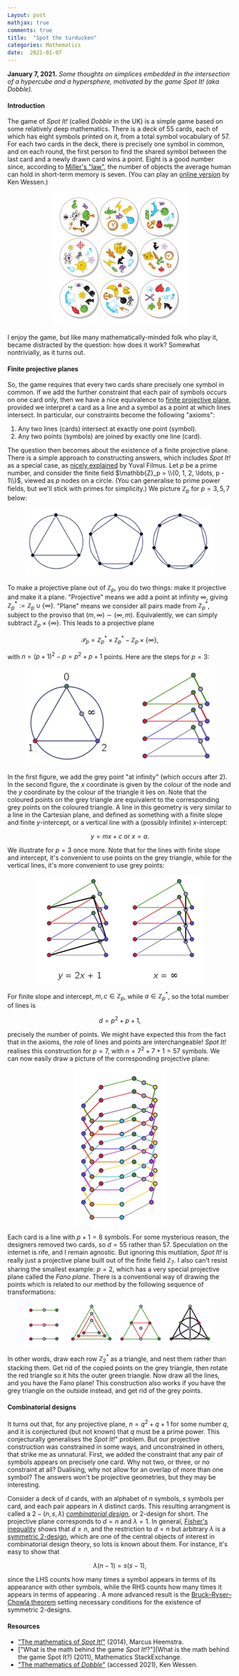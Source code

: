 ```yaml
---
Layout: post
mathjax: true
comments: true
title:  "Spot the turducken"
categories: Mathematics
date:  2021-01-07
---
```


**January 7, 2021.** *Some thoughts on simplices embedded in the
  intersection of a hypercube and a hypersphere, motivated by the game Spot It! (aka Dobble).*

#### Introduction

The game of *Spot It!* (called *Dobble* in the UK) is a simple game
based on some relatively deep mathematics.
There is a deck of $55$ cards, each of which has eight symbols printed
on it, from a total symbol vocabulary of $57$.
For each two cards in the deck, there is precisely one symbol in
common, and on each round, the first person to find the shared symbol
between the last card and a newly drawn card wins a point.
Eight is a good number since, according to
[Miller's "law"](https://en.wikipedia.org/wiki/The_Magical_Number_Seven,_Plus_or_Minus_Two),
the number of objects the average human can hold in short-term memory
is seven.
(You can play an
[online version](http://thewessens.net/ClassroomApps/Main/intersection.html)
by Ken Wessen.)

<figure>
    <div style="text-align:center"><img src
    ="/images/posts/spotit1.jpg"/>
	</div>
	</figure>

I enjoy the game, but like many mathematically-minded folk who play
it, became distracted by the question: how does it work?
Somewhat nontrivially, as it turns out.

#### Finite projective planes

So, the game requires that every two cards share precisely one symbol
in common.
If we add the further constraint that each pair of symbols occurs on
one card only, then we have a nice equivalence to
[finite projective plane](https://en.wikipedia.org/wiki/Projective_plane),
provided we interpret a card as a line and a symbol as a point at
which lines intersect. In particular, our constraints become the
following "axioms":

1. Any two lines (cards) intersect at exactly one point (symbol).
2. Any two points (symbols) are joined by exactly one line (card).

The question then becomes about the existence of a finite projective
plane.
There is a simple approach to constructing answers, which includes
*Spot It!* as a special case, as
[nicely explained](https://math.stackexchange.com/questions/36798/what-is-the-math-behind-the-game-spot-it)
by Yuval Filmus.
Let $p$ be a prime number, and consider the finite field $\mathbb{Z}_p
= \\{0, 1, 2, \ldots, p - 1\\}$, viewed as $p$ nodes on a circle.
(You can generalise to prime power fields, but we'll stick with primes
for simplicity.)
We picture $\mathbb{Z}_p$ for $p = 3, 5, 7$ below:

<figure>
    <div style="text-align:center"><img src
    ="/images/posts/spotit2.png"/>
	</div>
	</figure>

To make a projective plane out of $\mathbb{Z}_p$, you do two things:
make it projective and make it a plane.
"Projective" means we add a point at infinity $\infty$,
giving $\mathbb{Z}_p^* := \mathbb{Z}_p \cup \{\infty\}$.
"Plane" means we consider all pairs made from $\mathbb{Z}_p^*$,
subject to the proviso that $(m, \infty) \sim (\infty, m)$.
Equivalently, we can simply subtract $\mathbb{Z}_p \times \{\infty\}$.
This leads to a projective plane

$$
\mathcal{P}_p = \mathbb{Z}_p^* \times \mathbb{Z}_p^* - \mathbb{Z}_p
\times \{\infty\},
$$

with $n = (p+ 1)^2 - p = p^2 + p + 1$ points.
Here are the steps for $p = 3$:

<figure>
    <div style="text-align:center"><img src
    ="/images/posts/spotit3.png"/>
	</div>
	</figure>

In the first figure, we add the grey point "at infinity" (which occurs
after $2$).
In the second figure, the $x$ coordinate is given by the
colour of the node and the $y$ coordinate by the colour of the
triangle it lies on.
Note that the coloured points on the grey triangle are equivalent to
the corresponding grey points on the coloured triangle.
A line in this geometry is very similar to a line in the Cartesian
plane, and defined as something with a finite slope and finite
$y$-intercept, or a vertical line with a (possibly infinite)
$x$-intercept:

$$
y = mx + c \text{ or } x = a.
$$

We illustrate for $p = 3$ once more.
Note that for the lines with finite slope and intercept, it's
convenient to use points on the grey triangle, while for the vertical
lines, it's more convenient to use grey points:

<figure>
    <div style="text-align:center"><img src
    ="/images/posts/spotit4.png"/>
	</div>
	</figure>
	
For finite slope and intercept, $m, c \in \mathbb{Z}_p$, while $a
\in \mathbb{Z}_p^*$, so the total number of lines is

$$
d = p^2 + p + 1,
$$

precisely the number of points. We might have expected this from the
fact that in the axioms, the role of lines and points are interchangeable!
*Spot It!* realises this construction for $p = 7$, with $n = 7^2 + 7 +
1 = 57$ symbols. We can now easily draw a picture of the corresponding
projective plane:

<figure>
    <div style="text-align:center"><img src
    ="/images/posts/spotit5.png"/>
	</div>
	</figure>

Each card is a line with $p + 1 = 8$ symbols.
For some mysterious reason, the designers removed two cards, so $d =
55$ rather than $57$.
Speculation on the internet is rife, and I remain agnostic.
But ignoring this mutilation, *Spot It!* is really just a projective
plane built out of the finite field $\mathbb{Z}_7$.
I also can't resist sharing the smallest example: $p = 2$, which has a
very special projective plane called the *Fano plane*.
There is a conventional way of drawing the points which is related to
our method by the following sequence of transformations:

<figure>
    <div style="text-align:center"><img src
    ="/images/posts/spotit6.png"/>
	</div>
	</figure>

In other words, draw each row $\mathbb{Z}_2^*$ as a triangle, and nest
them rather than stacking them.
Get rid of the copied points on the grey triangle, then rotate the red
triangle so it hits the outer green triangle.
Now draw all the lines, and you have the Fano plane!
This construction also works if you have the grey triangle on the
outside instead, and get rid of the grey points.

#### Combinatorial designs

It turns out that, for any projective plane, $n = q^2 + q + 1$ for
some number $q$, and it is conjectured (but not known) that $q$ must
be a prime power.
This conjecturally generalises the *Spot It!*" problem.
But our projective construction was constrained in some ways, and
unconstrained in others, that strike me as unnatural.
First, we added the constraint that any pair of symbols appears on
precisely one card.
Why not two, or three, or no constraint at all?
Dualising, why not allow for an overlap of more than one symbol?
The answers won't be projective geometries, but they may be
interesting.

Consider a deck of $d$ cards, with an alphabet of $n$ symbols, $s$
symbols per card, and each pair appears in $\lambda$ distinct cards.
This resulting arrangment is called a $2-(n, s, \lambda)$
[*combinatorial design*](https://en.wikipedia.org/wiki/Combinatorial_design),
or $2$-design for short.
The projective plane corresponds to $d = n$ and $\lambda = 1$.
In general, [Fisher's inequality](https://en.wikipedia.org/wiki/Fisher%27s_inequality)
shows that $d \geq n$, and the restriction to $d = n$ but arbitrary
$\lambda$ is a
[symmetric 2-design](https://en.wikipedia.org/wiki/Block_design#Symmetric_2-designs_(SBIBDs)),
which are one of the central objects of interest in combinatorial
design theory, so lots is known about them.
For instance, it's easy to show that

$$
\lambda (n - 1) = s(s - 1),
$$

since the LHS counts how many times a symbol appears in terms of its
appearance with other symbols, while the RHS counts how many times it
appears in terms of appearing .
A more advanced result is the
[Bruck–Ryser–Chowla theorem](https://en.wikipedia.org/wiki/Bruck%E2%80%93Ryser%E2%80%93Chowla_theorem)
setting necessary conditions for the existence of symmetric 2-designs.

#### Resources

- ["The mathematics of *Spot It!*"](https://openprairie.sdstate.edu/cgi/viewcontent.cgi?article=1016&context=jur)
(2014), Marcus Heemstra.
- ["What is the math behind the game *Spot It!*?"](What is the math
  behind the game Spot It?) (2011), Mathematics StackExchange.
- ["The mathematics of *Dobble*"](http://thewessens.net/ClassroomApps/Main/finitegeometry.html)
  (accessed 2021), Ken Wessen.

<!-- http://www.math.uchicago.edu/~may/VIGRE/VIGRE2011/REUPapers/Markov.pdf -->

<!-- It turns out to involve a wonderful overlap of
[pure](https://en.wikipedia.org/wiki/Incidence_geometry) and
[applied](https://en.wikipedia.org/wiki/Combinatorial_design)
mathematics, and there are many resources (see below) for learning
more. -->

<!-- https://pdf.sciencedirectassets.com/271586/1-s2.0-S0024379500X03801/1-s2.0-0024379595005412/main.pdf?X-Amz-Security-Token=IQoJb3JpZ2luX2VjEID%2F%2F%2F%2F%2F%2F%2F%2F%2F%2FwEaCXVzLWVhc3QtMSJHMEUCIQDCsCZFL1RIWDwXIr0AxI4NCD64GFmKIP%2F9dNvxJvO0cgIgXLj%2FVxK%2FglsxK72%2B80YPJKY4Q%2FyJAMtqJeyy5f67p%2BYqtAMISRADGgwwNTkwMDM1NDY4NjUiDKZXqMoRRsmInCbvayqRA36TlUSdCuQvew0WddLkEB9u8oeBbksZv38RSvlobs%2FtlOB2wiwhl3cSteVqAX2vFjGtCPBm2va7jSpYZf4lf5k2XVnAR7K%2BigdZRGHxzMW8Ol6MFGuWtKmbWZQIOZrqRQOT4z%2B4op8liXdTfX91PJgOeAHFasNa8Mb5Csi0gFvppW2lGH%2BT2epj4%2FklD5FMpm6X0ORb23nmdiNvKh6JB8USI1PaTJiSu6ayo3kZV%2FeOVFayxz65urkf35pOAEs%2FmXNSkQ9A2svDA79zxP%2Bo5lJiA36jwsxrfwBIEnXUhfqQ4VboqiuqLZhdigJ046yPwDfL1WnuWkWbqvIXusNMhhzHBIGkL4oaSgD24xKSdJ3hon35HvweCgrcn%2FQs3TLVe3Y%2Fsfo4tNiJtgPLe39XkCdRIjtjcWPbaZ7OF0JK2DyyfQ80LEEBZZ43BEq%2FMJ6kY0il5NowQbo7J42yrTEAUvOi0ZeCUHLi%2B%2F1ol868zsGsHgQVVYrOmGkn9YSjyX9ZLVBxqzxHncWrJLdxZgP3mJ9gMPPV3P8FOusBdzPNBunkwIOcrmyQBbn69McYEJ2kp6Ma5mILsUb92CNyS73w1EshKZBIyCcFqaIG7uA0GFUuSwmzduhtpwvK660lClDbCpIjdWrtPoXnn3YTAL8tAAxEXnqGXbgScaQYD5yf0m6t3qtitlsoEBuuIteuu89dnJ11jh4xExf%2F4fohtfNuJNbvKagNy0zAMWfULceUwGAhcCqiQWhhHRMsyl0KJfvC9Wy85SINd75bhJVl90MqxDzrGjj4mrl9jSowyBILE3yuiqk%2B36U0PVp9ggheMXJNDhhxhyJjbSJ0dE%2B%2BPmglaadaVrJXDg%3D%3D&X-Amz-Algorithm=AWS4-HMAC-SHA256&X-Amz-Date=20210107T154329Z&X-Amz-SignedHeaders=host&X-Amz-Expires=300&X-Amz-Credential=ASIAQ3PHCVTYVD553ENZ%2F20210107%2Fus-east-1%2Fs3%2Faws4_request&X-Amz-Signature=8c72206e548bf3a7bcec46225c55b9d0ce9787b4125af8c469d6af080fbe1ad6&hash=ee4495fbf323769a50ac27b637d461bd4b2e62c8e116b8b8bdbf12347a95097b&host=68042c943591013ac2b2430a89b270f6af2c76d8dfd086a07176afe7c76c2c61&pii=0024379595005412&tid=spdf-bc20f7c8-3bc7-4444-84d5-0749022f920a&sid=843398ad85237746f73b2f56238ef7c30b60gxrqa&type=client -->
